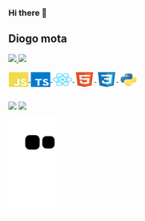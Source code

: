 ### Hi there 👋
## Diogo mota
 <div>
  <a href="https://github.com/DIOGO-MOTA">
  <img height="180em" src="https://github-readme-stats.vercel.app/api?username=DIOGO-MOTA&show_icons_icons=true&theme=dracula&include_all_commits=true&count_private=true"/>
  <img height="180em" src="https://github-readme-stats.vercel.app/api/top-langs/?username=DIOGO-MOTA&layout=compact&langs_count=7&theme=dracula"/>
</div>
<div style="display: inline_block"><br>
  <img align="center" alt="dm-Js" height="30" width="40" src="https://raw.githubusercontent.com/devicons/devicon/master/icons/javascript/javascript-plain.svg">
  <img align="center" alt="dm-Ts" height="30" width="40" src="https://raw.githubusercontent.com/devicons/devicon/master/icons/typescript/typescript-plain.svg">
  <img align="center" alt="dm-React" height="30" width="40" src="https://raw.githubusercontent.com/devicons/devicon/master/icons/react/react-original.svg">
  <img align="center" alt="dm-HTML" height="30" width="40" src="https://raw.githubusercontent.com/devicons/devicon/master/icons/html5/html5-original.svg">
  <img align="center" alt="dm-CSS" height="30" width="40" src="https://raw.githubusercontent.com/devicons/devicon/master/icons/css3/css3-original.svg">
  <img align="center" alt="dm-Python" height="30" width="40" src="https://raw.githubusercontent.com/devicons/devicon/master/icons/python/python-original.svg">
</div>
  
  ##
 
<div> 
  <a href = "mailto:diogomota21@gmail.com" target="_blank"><img src="https://img.shields.io/badge/-Gmail-%23333?style=for-the-badge&logo=gmail&logoColor=white" ></a>
  <a href="https://www.linkedin.com/in/diogo-mota-9872079a" target="_blank"><img src="https://img.shields.io/badge/-LinkedIn-%230077B5?style=for-the-badge&logo=linkedin&logoColor=white"></a> 
 
  ![Snake animation](https://github.com/DIOGO-MOTA/DIOGO-MOTA/blob/output/github-contribution-grid-snake.svg)
 
</div>

